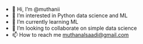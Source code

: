 - 👋 Hi, I’m @muthanii
- 👀 I’m interested in Python data science and ML
- 🌱 I’m currently learning ML
- 💞️ I’m looking to collaborate on simple data science
- 📫 How to reach me muthanalsaadi@gmail.com

<!---
muthanii/muthanii is a ✨ special ✨ repository because its `README.md` (this file) appears on your GitHub profile.
You can click the Preview link to take a look at your changes.
--->
